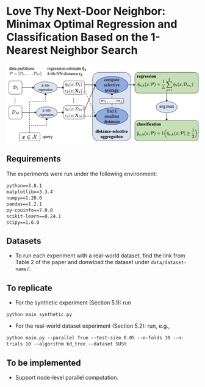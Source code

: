 # Love Thy Next-Door Neighbor: Minimax Optimal Regression and Classification Based on the 1-Nearest Neighbor Search

![Split k-NN rules](img/split_knn.png)


## Requirements
The experiments were run under the following environment:
```text
python==3.8.1
matplotlib==3.3.4
numpy==1.20.0
pandas==1.2.1
py-cpuinfo==7.0.0
scikit-learn==0.24.1
scipy==1.6.0
```

## Datasets
- To run each experiment with a real-world dataset, find the link from Table 2 of the paper and donwload the dataset under `data/dataset-name/`.

## To replicate
- For the synthetic experiment (Section 5.1): run
```commandline
python main_synthetic.py
```

- For the real-world dataset experiment (Section 5.2): run, e.g., 
```commandline
python main.py --parallel True --test-size 0.05 --n-folds 10 --n-trials 10 --algorithm kd_tree --dataset SUSY
```

## To be implemented
- Support node-level parallel computation.